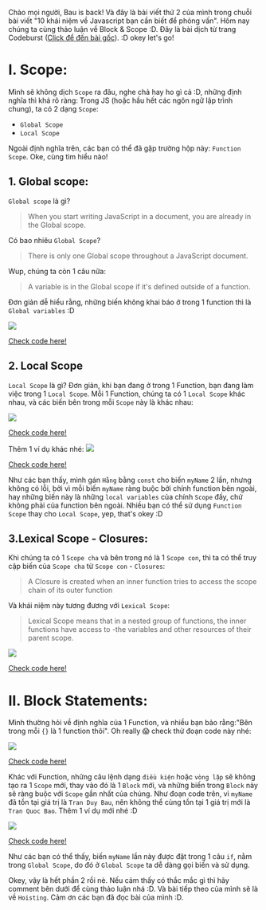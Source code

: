Chào mọi người, Bau is back! Và đây là bài viết thứ 2 của mình trong chuỗi bài viết "10 khái niệm về Javascript bạn cần biết để phỏng vấn". Hôm nay chúng ta cùng thảo luận về Block & Scope :D.
Đây là bài dịch từ trang Codeburst ([Click để đến bài gốc](https://codeburst.io/10-javascript-concepts-you-need-to-know-for-interviews-136df65ecce)). :D okey let's go!

# I. Scope:
Mình sẽ không dịch `Scope` ra đâu, nghe chả hay ho gì cả :D, những định nghĩa thì khá rõ ràng: Trong JS (hoặc hầu hết các ngôn ngữ lập trình chung), ta có 2 dạng `Scope`:
* `Global Scope`
* `Local Scope`

Ngoài định nghĩa trên, các bạn có thể đã gặp trường hộp này: `Function  Scope`. Oke, cùng tìm hiểu nào!
## 1. Global scope:
`Global scope` là gì?
> When you start writing JavaScript in a document, you are already in the Global scope.

Có bao nhiêu `Global Scope`?
>There is only one Global scope throughout a JavaScript document.

Wup, chúng ta còn 1 câu nữa:
> A variable is in the Global scope if it's defined outside of a function.

Đơn giản dễ hiểu rằng, những biến không khai báo ở trong 1 function thì là `Global variables` :D

![](https://images.viblo.asia/d85476b6-4762-4804-a848-4c7d00dd6885.png)

[Check code here!](https://repl.it/repls/MiserlyUnwillingFilesize)
## 2. Local Scope
`Local Scope` là gì?
Đơn giản, khi bạn đang ở trong 1 Function, bạn đang làm việc trong 1 `Local Scope`. Mỗi 1 Function, chúng ta có 1 `Local Scope` khác nhau, và các biến bên trong mỗi `Scope` này là khác nhau:

![](https://images.viblo.asia/27c843d5-44d6-4d34-8327-609f884786c0.png)

[Check code here!](https://repl.it/repls/TightValuableRegression)

Thêm 1 ví dụ khác nhé:
![](https://images.viblo.asia/03673dd5-be5c-48a8-bd05-ace4803f9b12.png)

[Check code here!](https://repl.it/repls/GracefulHotConditional)

Như các bạn thấy, mình gán `Hằng` bằng `const` cho biến `myName` 2 lần, nhưng không có lỗi, bởi vì mỗi biến `myName` ràng buộc bởi chính function bên ngoài, hay những biến này là những `local variables` của chính `Scope` đấy, chứ không phải của function bên ngoài. Nhiều bạn có thể sử dụng `Function Scope` thay cho `Local Scope`, yep, that's okey :D

## 3.Lexical Scope - Closures:
Khi chúng ta có 1 `Scope cha` và bên trong nó là 1 `Scope con`, thì ta có thể truy cập biến của `Scope cha` từ `Scope con` - `Closures`:
>A Closure is created when an inner function tries to access the scope chain of its outer function

Và khái niệm này tương đương với `Lexical Scope`:
>Lexical Scope means that in a nested group of functions, the inner functions have access to -the variables and other resources of their parent scope.

![](https://images.viblo.asia/f0c7f903-83f3-4af4-969e-901680379f4c.png)

[Check code here!](https://repl.it/repls/SteelblueNegativeAnimatronics)

# II. Block Statements:
Mình thường hỏi về định nghĩa của 1 Function, và nhiều bạn bảo rằng:"Bên trong mỗi `{}` là 1 function thôi". Oh really :scream: check thử đoạn code này nhé:

![](https://images.viblo.asia/7a851297-f861-4503-811d-67205cddb009.png)

[Check code here!](https://repl.it/repls/ThistleAvariciousGlitch)

Khác với Function, những câu lệnh dạng `điều kiện` hoặc `vòng lặp` sẽ không tạo ra 1 `Scope` mới, thay vào đó là 1 `Block` mới, và những biến trong `Block` này sẽ ràng buộc với `Scope` gần nhất của chúng.
Như đoạn code trên, vì `myName` đã tồn tại giá trị là `Tran Duy Bau`, nên không thể cùng tồn tại 1 giá trị mới là `Tran Quoc Bao`.
Thêm 1 ví dụ mới nhé :D

![](https://images.viblo.asia/96a9695d-1882-4ad3-ab9e-45ffe7b5e9c6.png)

[Check code here!](https://repl.it/repls/DimgrayPeriodicErrors)

Như các bạn có thể thấy, biến `myName` lần này được đặt trong 1 câu `if`, nằm trong `Global Scope`, do đó ở `Global Scope` ta dễ dàng gọi biến và sử dụng.

Okey, vậy là hết phần 2 rồi nè. Nếu cảm thấy có thắc mắc gì thì hãy comment bên dưới để cùng thảo luận nhá :D.
Và bài tiếp theo của mình sẽ là về `Hoisting`.
Cảm ơn các bạn đã đọc bài của mình :D.